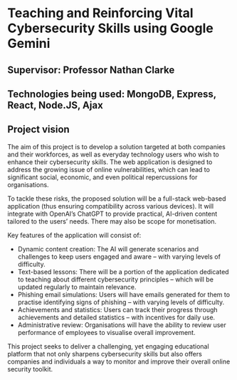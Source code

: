 # Teaching and Reinforcing Vital Cybersecurity Skills using Google Gemini

## Supervisor: Professor Nathan Clarke

## Technologies being used: MongoDB, Express, React, Node.JS, Ajax

## Project vision
The aim of this project is to develop a solution targeted at both companies and their workforces, as well as everyday technology users who wish to enhance their cybersecurity skills. The web application is designed to address the growing issue of online vulnerabilities, which can lead to significant social, economic, and even political repercussions for organisations.
 
To tackle these risks, the proposed solution will be a full-stack web-based application (thus ensuring compatibility across various devices). It will integrate with OpenAI’s ChatGPT to provide practical, AI-driven content tailored to the users’ needs. There may also be scope for monetisation.
 
Key features of the application will consist of:
 
- Dynamic content creation: The AI will generate scenarios and challenges to keep users engaged and aware – with varying levels of difficulty.
- Text-based lessons: There will be a portion of the application dedicated to teaching about different cybersecurity principles – which will be updated regularly to maintain relevance.
- Phishing email simulations: Users will have emails generated for them to practise identifying signs of phishing – with varying levels of difficulty.
- Achievements and statistics: Users can track their progress through achievements and detailed statistics – with incentives for daily use.
- Administrative review: Organisations will have the ability to review user performance of employees to visualise overall improvement.
 
This project seeks to deliver a challenging, yet engaging educational platform that not only sharpens cybersecurity skills but also offers companies and individuals a way to monitor and improve their overall online security toolkit.
